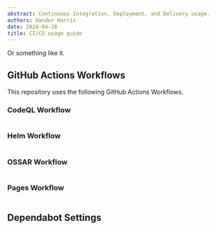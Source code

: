 ```yaml
---
abstract: Continuous Integration, Deployment, and Delivery usage.
authors: Xander Harris
date: 2024-04-28
title: CI/CD usage guide
---
```


Or something like it.

## GitHub Actions Workflows

This repository uses the following GitHub Actions Workflows.

### CodeQL Workflow

```{autoyaml} .github/workflows/codeql.yml
```

### Helm Workflow

```{autoyaml} .github/workflows/helm.yml
```

### OSSAR Workflow

```{autoyaml} .github/workflows/ossar.yml
```

### Pages Workflow

```{autoyaml} .github/workflows/pages.yml
```

## Dependabot Settings

```{autoyaml} .github/dependabot.yml
```
